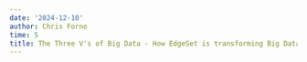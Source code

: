 ```yaml
---
date: '2024-12-10'
author: Chris Forno
time: 5
title: The Three V's of Big Data - How EdgeSet is transforming Big Data Processing
---
```



